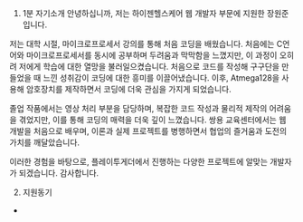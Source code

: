 1. 1분 자기소개 
안녕하십니까, 저는 하이젠헬스케어 웹 개발자 부문에 지원한 장원준입니다.

저는 대학 시절, 마이크로프로세서 강의를 통해 처음 코딩을 배웠습니다. 처음에는 C언어와 마이크로프로세서를 동시에 공부하며 두려움과 막막함을 느꼈지만, 이 과정이 오히려 저에게 학습에 대한 열망을 불러일으켰습니다. 처음으로 코드를 작성해 구구단을 만들었을 때 느낀 성취감이 코딩에 대한 흥미를 이끌어냈습니다. 이후, Atmega128을 사용해 암호장치를 제작하면서 코딩에 더욱 관심을 가지게 되었습니다.

졸업 작품에서는 영상 처리 부분을 담당하며, 복잡한 코드 작성과 물리적 제작의 어려움을 겪었지만, 이를 통해 코딩의 매력을 더욱 깊이 느꼈습니다. 쌍용 교육센터에서는 웹 개발을 처음으로 배우며, 이론과 실제 프로젝트를 병행하면서 협업의 즐거움과 도전의 가치를 깨달았습니다.

이러한 경험을 바탕으로, 플레이투게더에서 진행하는 다양한 프로젝트에 알맞는 개발자가 되겠습니다. 감사합니다.

2. 지원동기
- 